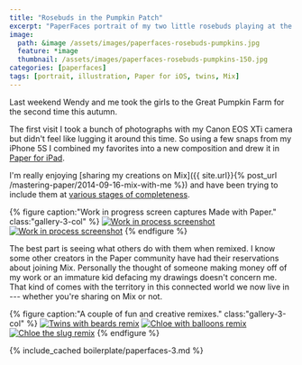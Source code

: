 ```yaml
---
title: "Rosebuds in the Pumpkin Patch"
excerpt: "PaperFaces portrait of my two little rosebuds playing at the Great Pumpkin Farm."
image: 
  path: &image /assets/images/paperfaces-rosebuds-pumpkins.jpg 
  feature: *image
  thumbnail: /assets/images/paperfaces-rosebuds-pumpkins-150.jpg
categories: [paperfaces]
tags: [portrait, illustration, Paper for iOS, twins, Mix]
---
```


Last weekend Wendy and me took the girls to the Great Pumpkin Farm for the second time this autumn.

The first visit I took a bunch of photographs with my Canon EOS XTi camera but didn't feel like lugging it around this time. So using a few snaps from my iPhone 5S I combined my favorites into a new composition and drew it in [Paper for iPad](https://www.fiftythree.com/paper).

I'm really enjoying [sharing my creations on Mix]({{ site.url}}{% post_url /mastering-paper/2014-09-16-mix-with-me %}) and have been trying to include them at [various stages of completeness](https://mix.fiftythree.com/11098-Michael-Rose/418184).

{% figure caption:"Work in progress screen captures Made with Paper." class:"gallery-3-col" %}
[![Work in process screenshot](/assets/images/paperfaces-rosebuds-pumpkins-process-1-600.jpg)](/assets/images/paperfaces-rosebuds-pumpkins-process-1-lg.jpg) [![Work in process screenshot](/assets/images/paperfaces-rosebuds-pumpkins-process-2-600.jpg)](/assets/images/paperfaces-rosebuds-pumpkins-process-2-lg.jpg)
{% endfigure %}

The best part is seeing what others do with them when remixed. I know some other creators in the Paper community have had their reservations about joining Mix. Personally the thought of someone making money off of my work or an immature kid defacing my drawings doesn't concern me. That kind of comes with the territory in this connected world we now live in --- whether you're sharing on Mix or not.

{% figure caption:"A couple of fun and creative remixes." class:"gallery-3-col" %}
[![Twins with beards remix](/assets/images/paperfaces-rosebuds-pumpkins-remix-1-600.jpg)](https://mix.fiftythree.com/423648-Josh-Carter/424227) [![Chloe with balloons remix](/assets/images/paperfaces-rosebuds-pumpkins-remix-2-600.jpg)](https://mix.fiftythree.com/41733-Yuko-Rabbit/420387) [![Chloe the slug remix](/assets/images/paperfaces-rosebuds-pumpkins-remix-4-600.jpg)](https://mix.fiftythree.com/431989-Juan-De-Salas/432123)
{% endfigure %}

{% include_cached boilerplate/paperfaces-3.md %}
